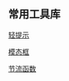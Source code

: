 ## 常用工具库

[轻提示](https://github.com/mkinit/fe-library/tree/master/toast)

[模态框](https://github.com/mkinit/fe-library/tree/master/modal)

[节流函数](https://github.com/mkinit/fe-library/tree/master/throttle)